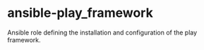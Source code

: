 ansible-play_framework
======================

Ansible role defining the installation and configuration of the play framework.
